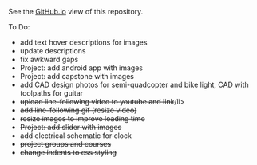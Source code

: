 See the [GitHub.io](https://jaz-jlh.github.io/portfolio.html) view of this repository.

To Do:

<ul>
	<li>add text hover descriptions for images</li>
	<li>update descriptions</li>
	<li>fix awkward gaps</li>
	<li>Project: add android app with images</li>
	<li>Project: add capstone with images</li>
	<li>add CAD design photos for semi-quadcopter and bike light, CAD with toolpaths for guitar</li>	<li><strike>upload line-following video to youtube and link</strike>/li>
	<li><strike>add line-following gif (resize video)</strike></li>
	<li><strike>resize images to improve loading time</strike></li>
	<li><strike>Project: add slider with images</strike></li>
	<li><strike>add electrical schematic for clock</strike></li>
	<li><strike>project groups and courses</strike></li>
	<li><strike>change indents to css styling</strike></li>
</ul>